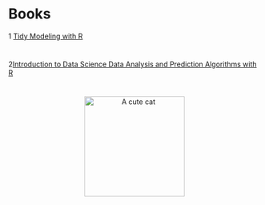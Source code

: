 ﻿# Books

1 [Tidy Modeling with R](https://www.tmwr.org/#acknowledgments)

#
2[Introduction to Data Science Data Analysis and Prediction Algorithms with R](https://rafalab.dfci.harvard.edu/dsbook/)
#
<p align="center"><a href="https://github.com"><img src="https://leanpub.com/datasciencebook" alt="A cute cat" width="200"></a></p>
